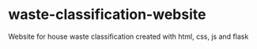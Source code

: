 # waste-classification-website
Website for house waste classification created with html, css, js and flask
